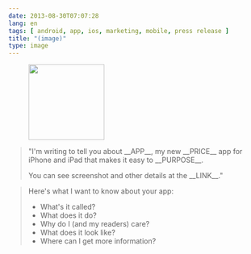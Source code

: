 ```yaml
---
date: 2013-08-30T07:07:28
lang: en
tags: [ android, app, ios, marketing, mobile, press release ]
title: "(image)"
type: image
---
```


<figure>
<a
href="https://hugo.ferreira.cc/im-writing-to-tell-you-about-app-my-new/attachment/389/"
rel="attachment"><img
src="/wp-content/uploads/2013/08/tumblr_mscs9ifiGT1qz82meo1_1280-150x150.jpg"
width="150" height="150" /></a></figure>

> "I'm writing to tell you about \_\_APP\_\_, my new \_\_PRICE\_\_ app
> for iPhone and iPad that makes it easy to \_\_PURPOSE\_\_.
>
> You can see screenshot and other details at the \_\_LINK\_\_."

> Here's what I want to know about your app:
>
> -   What's it called?
> -   What does it do?
> -   Why do I (and my readers) care?
> -   What does it look like?
> -   Where can I get more information?

